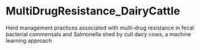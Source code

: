 # MultiDrugResistance_DairyCattle
Herd management practices associated with multi-drug resistance in fecal bacterial commensals and Salmonella shed by cull dairy cows, a machine learning approach
